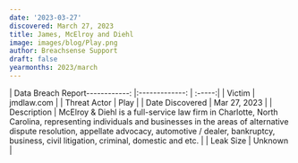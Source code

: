 ```yaml
---
date: '2023-03-27'
discovered: March 27, 2023
title: James, McElroy and Diehl
image: images/blog/Play.png
author: Breachsense Support
draft: false
yearmonths: 2023/march
---
```


| Data Breach Report------------:     |:-------------:    | :-----:|
| Victim      | jmdlaw.com      | 
| Threat Actor      | Play      | 
| Date Discovered      | Mar 27, 2023      | 
| Description      | McElroy & Diehl is a full-service law firm in Charlotte, North Carolina, representing individuals and businesses in the areas of alternative dispute resolution, appellate advocacy, automotive / dealer, bankruptcy, business, civil litigation, criminal, domestic and etc.      | 
| Leak Size      | Unknown      | 

